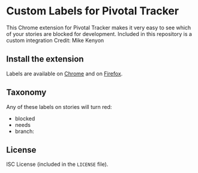 # Custom Labels for Pivotal Tracker

This Chrome extension for Pivotal Tracker makes it very easy to see which of
your stories are blocked for development. Included in this repository is a custom integration Credit: Mike Kenyon

## Install the extension

Labels are available on [Chrome][] and on [Firefox][].

## Taxonomy

Any of these labels on stories will turn red:

- blocked
- needs <x>
- branch: <x>

## License

ISC License (included in the `LICENSE` file).

[Chrome]: https://chrome.google.com/webstore/detail/red-labels-for-pivotal-tr/agijkohaieagbidlmjjlajhlkpfoegao?hl=en-US
[Firefox]: https://addons.mozilla.org/en-US/firefox/addon/red-labels-for-pivotal-tracker/
